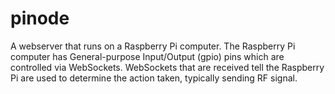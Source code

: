 pinode
======

A webserver that runs on a Raspberry Pi computer.
The Raspberry Pi computer has General-purpose Input/Output (gpio) pins which are controlled via WebSockets.
WebSockets that are received tell the Raspberry Pi are used to determine the action taken, typically sending RF signal.

